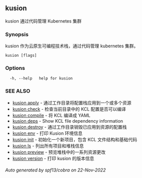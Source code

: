 ## kusion

kusion 通过代码管理 Kubernetes 集群

### Synopsis

kusion 作为云原生可编程技术栈，通过代码管理 kubernetes 集群。

```
kusion [flags]
```

### Options

```
  -h, --help   help for kusion
```

### SEE ALSO

* [kusion apply](kusion_apply.md)	 - 通过工作目录将配置栈应用到一个或多个资源
* [kusion check](kusion_check.md)	 - 检查当前目录中的 KCL 配置是否可以编译
* [kusion compile](kusion_compile.md)	 - 将 KCL 编译成 YAML
* [kusion deps](kusion_deps.md)	 - Show KCL file dependency information
* [kusion destroy](kusion_destroy.md)	 - 通过工作目录销毁已应用到资源的配置栈
* [kusion env](kusion_env.md)	 - 打印 Kusion 环境信息
* [kusion init](kusion_init.md)	 - 初始化一个新项目，包含 KCL 文件结构和基础代码
* [kusion ls](kusion_ls.md)	 - 列出所有项目和堆栈信息
* [kusion preview](kusion_preview.md)	 - 预览堆栈中的一系列资源更改
* [kusion version](kusion_version.md)	 - 打印 kusion 的版本信息

###### Auto generated by spf13/cobra on 22-Nov-2022
